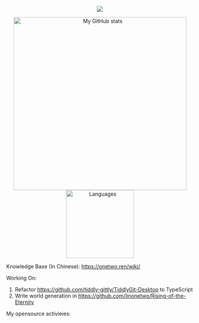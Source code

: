 <a href="https://github.com/linonetwo">
    <p align="center">
        <img src="https://github-profile-trophy.vercel.app/?username=linonetwo&column=7&theme=onedark"/>
    </p>
</a>
<a align="center" href="https://github.com/linonetwo">
  <p align="center">
    <img src="https://github-readme-stats.vercel.app/api?username=linonetwo&show_icons=true&count_private=true" alt="My GitHub stats" width="465"/>
    <img src="https://github-readme-stats.vercel.app/api/top-langs/?username=linonetwo&layout=compact&langs_count=10" alt="Languages" height="183">
  </p>
</a>

Knowledge Base (In Chinese): https://onetwo.ren/wiki/

Working On: 

1. Refactor https://github.com/tiddly-gittly/TiddlyGit-Desktop to TypeScript
1. Write world generation in https://github.com/linonetwo/Rising-of-the-Eternity

My opensource activieies:

<!--START_SECTION:waka-->
<!--END_SECTION:waka-->
